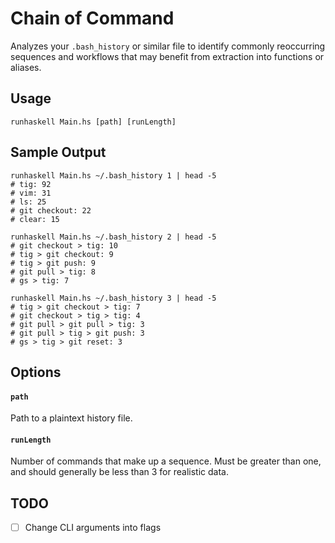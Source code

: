 # Chain of Command

Analyzes your `.bash_history` or similar file to identify commonly reoccurring sequences and workflows that may benefit from extraction into functions or aliases.

## Usage

```shell
runhaskell Main.hs [path] [runLength]
```

## Sample Output

```shell
runhaskell Main.hs ~/.bash_history 1 | head -5
# tig: 92
# vim: 31
# ls: 25
# git checkout: 22
# clear: 15

runhaskell Main.hs ~/.bash_history 2 | head -5
# git checkout > tig: 10
# tig > git checkout: 9
# tig > git push: 9
# git pull > tig: 8
# gs > tig: 7

runhaskell Main.hs ~/.bash_history 3 | head -5
# tig > git checkout > tig: 7
# git checkout > tig > tig: 4
# git pull > git pull > tig: 3
# git pull > tig > git push: 3
# gs > tig > git reset: 3
```

## Options

#### `path`

Path to a plaintext history file.

#### `runLength`

Number of commands that make up a sequence. Must be greater than one, and should generally be less than 3 for realistic data.

## TODO

* [ ] Change CLI arguments into flags
